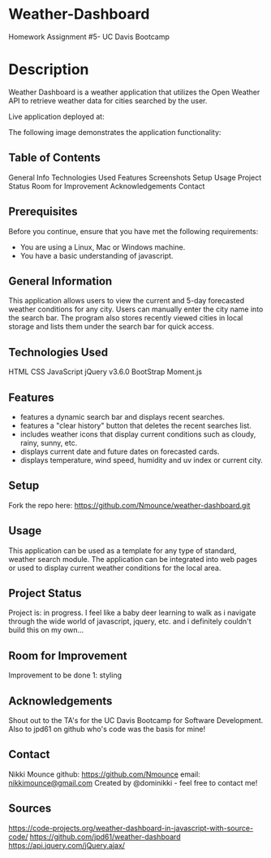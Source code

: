 # Weather-Dashboard
Homework Assignment #5- UC Davis Bootcamp
# Description
Weather Dashboard is a weather application that utilizes the Open Weather API to retrieve weather data for cities searched by the user. 

Live application deployed at:

The following image demonstrates the application functionality:

## Table of Contents
General Info
Technologies Used
Features
Screenshots
Setup
Usage
Project Status
Room for Improvement
Acknowledgements
Contact
## Prerequisites

Before you continue, ensure that you have met the following requirements:
* You are using a Linux, Mac or Windows machine.
* You have a basic understanding of javascript.


## General Information
This application allows users to view the current and 5-day forecasted weather conditions for any city. Users can manually enter the city name into the search bar. The program also stores recently viewed cities in local storage and lists them under the search bar for quick access.


## Technologies Used
HTML
CSS
JavaScript
jQuery v3.6.0
BootStrap
Moment.js

## Features

* features a dynamic search bar and displays recent searches.
* features a "clear history" button that deletes the recent searches list.
* includes weather icons that display current conditions such as cloudy, rainy, sunny, etc.
* displays current date and future dates on forecasted cards.
* displays temperature, wind speed, humidity and uv index or current city.


## Setup
Fork the repo here: https://github.com/Nmounce/weather-dashboard.git

## Usage
This application can be used as a template for any type of standard, weather search module. The application can be integrated into web pages or used to display current weather conditions for the local area.

## Project Status
Project is: in progress. I feel like a baby deer learning to walk as i navigate through the wide world of javascript, jquery, etc. and i definitely couldn't build this on my own...

## Room for Improvement

Improvement to be done 1: styling

## Acknowledgements
Shout out to the TA's for the UC Davis Bootcamp for Software Development. Also to jpd61 on github who's code was the basis for mine!

## Contact
Nikki Mounce
github: https://github.com/Nmounce
email: nikkimounce@gmail.com
Created by @dominikki - feel free to contact me!
## Sources
https://code-projects.org/weather-dashboard-in-javascript-with-source-code/
https://github.com/jpd61/weather-dashboard
https://api.jquery.com/jQuery.ajax/